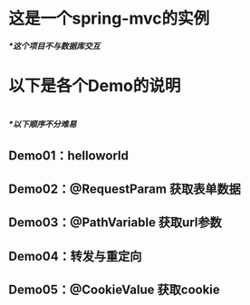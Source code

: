 # 这是一个spring-mvc的实例
##### *这个项目不与数据库交互
# 以下是各个Demo的说明
# 
##### *以下顺序不分难易
## Demo01：helloworld
## Demo02：@RequestParam 获取表单数据
## Demo03：@PathVariable 获取url参数
## Demo04：转发与重定向
## Demo05：@CookieValue 获取cookie
